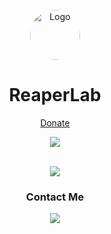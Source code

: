 <a name="readme-top"></a>

<div align="center">
  <a href="https://github.com/ReaperLab">
    <img src="https://avatars.githubusercontent.com/u/101026822?v=4" alt="Logo" width="80" height="80" style="border-radius:50px;">
  </a>
  <h1>ReaperLab</h1>
  <a href="https://cash.app/$reaperlab1157">
    Donate
  </a>
  <br>
  <p align="center">
    <img src="https://github-readme-stats.vercel.app/api?username=ReaperLab&show_icons=true&theme=github_dark#gh-dark-mode-only" />
  </p>
  <br>
  <a href="https://git.io/streak-stats">
    <img src="https://github-readme-streak-stats.herokuapp.com?user=ReaperLab&theme=dark&border_radius=6&ring=56A0F6&fire=56A0F6&currStreakLabel=56A0F6&background=0D1117" />
  </a>
  <br>
  <h3>Contact Me</h3>
  <a href="https://discord.com/users/762794799756476426">
    <img src="https://skillicons.dev/icons?i=discord" />
  </a>

  <br>
</div>
